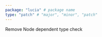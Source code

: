 ```yaml
---
package: "lucia" # package name
type: "patch" # "major", "minor", "patch"
---
```


Remove Node dependent type check